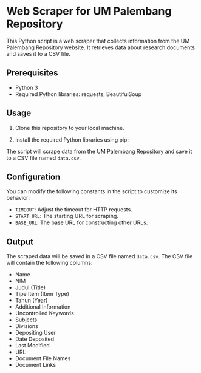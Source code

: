
# Web Scraper for UM Palembang Repository

This Python script is a web scraper that collects information from the UM Palembang Repository website. It retrieves data about research documents and saves it to a CSV file.

## Prerequisites

- Python 3
- Required Python libraries: requests, BeautifulSoup

## Usage

1. Clone this repository to your local machine.

2. Install the required Python libraries using pip:


The script will scrape data from the UM Palembang Repository and save it to a CSV file named `data.csv`.

## Configuration

You can modify the following constants in the script to customize its behavior:

- `TIMEOUT`: Adjust the timeout for HTTP requests.
- `START_URL`: The starting URL for scraping.
- `BASE_URL`: The base URL for constructing other URLs.

## Output

The scraped data will be saved in a CSV file named `data.csv`. The CSV file will contain the following columns:

- Name
- NIM
- Judul (Title)
- Tipe Item (Item Type)
- Tahun (Year)
- Additional Information
- Uncontrolled Keywords
- Subjects
- Divisions
- Depositing User
- Date Deposited
- Last Modified
- URL
- Document File Names
- Document Links


